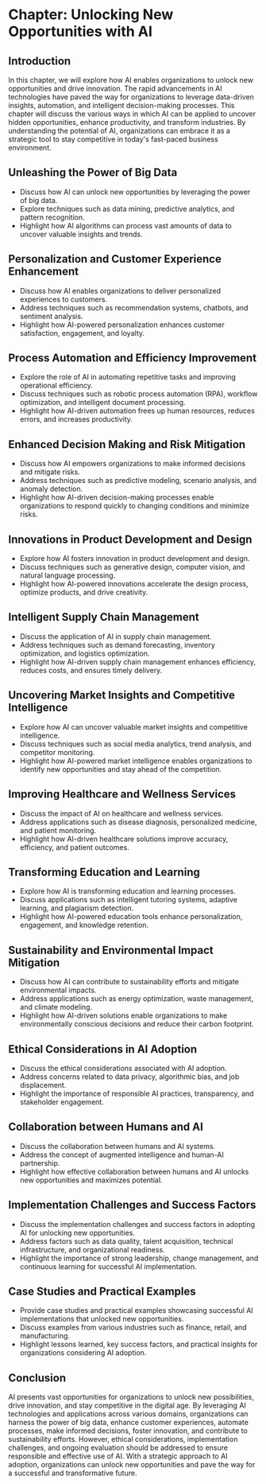 Chapter: Unlocking New Opportunities with AI
============================================

Introduction
------------

In this chapter, we will explore how AI enables organizations to unlock new opportunities and drive innovation. The rapid advancements in AI technologies have paved the way for organizations to leverage data-driven insights, automation, and intelligent decision-making processes. This chapter will discuss the various ways in which AI can be applied to uncover hidden opportunities, enhance productivity, and transform industries. By understanding the potential of AI, organizations can embrace it as a strategic tool to stay competitive in today's fast-paced business environment.

Unleashing the Power of Big Data
--------------------------------

* Discuss how AI can unlock new opportunities by leveraging the power of big data.
* Explore techniques such as data mining, predictive analytics, and pattern recognition.
* Highlight how AI algorithms can process vast amounts of data to uncover valuable insights and trends.

Personalization and Customer Experience Enhancement
---------------------------------------------------

* Discuss how AI enables organizations to deliver personalized experiences to customers.
* Address techniques such as recommendation systems, chatbots, and sentiment analysis.
* Highlight how AI-powered personalization enhances customer satisfaction, engagement, and loyalty.

Process Automation and Efficiency Improvement
---------------------------------------------

* Explore the role of AI in automating repetitive tasks and improving operational efficiency.
* Discuss techniques such as robotic process automation (RPA), workflow optimization, and intelligent document processing.
* Highlight how AI-driven automation frees up human resources, reduces errors, and increases productivity.

Enhanced Decision Making and Risk Mitigation
--------------------------------------------

* Discuss how AI empowers organizations to make informed decisions and mitigate risks.
* Address techniques such as predictive modeling, scenario analysis, and anomaly detection.
* Highlight how AI-driven decision-making processes enable organizations to respond quickly to changing conditions and minimize risks.

Innovations in Product Development and Design
---------------------------------------------

* Explore how AI fosters innovation in product development and design.
* Discuss techniques such as generative design, computer vision, and natural language processing.
* Highlight how AI-powered innovations accelerate the design process, optimize products, and drive creativity.

Intelligent Supply Chain Management
-----------------------------------

* Discuss the application of AI in supply chain management.
* Address techniques such as demand forecasting, inventory optimization, and logistics optimization.
* Highlight how AI-driven supply chain management enhances efficiency, reduces costs, and ensures timely delivery.

Uncovering Market Insights and Competitive Intelligence
-------------------------------------------------------

* Explore how AI can uncover valuable market insights and competitive intelligence.
* Discuss techniques such as social media analytics, trend analysis, and competitor monitoring.
* Highlight how AI-powered market intelligence enables organizations to identify new opportunities and stay ahead of the competition.

Improving Healthcare and Wellness Services
------------------------------------------

* Discuss the impact of AI on healthcare and wellness services.
* Address applications such as disease diagnosis, personalized medicine, and patient monitoring.
* Highlight how AI-driven healthcare solutions improve accuracy, efficiency, and patient outcomes.

Transforming Education and Learning
-----------------------------------

* Explore how AI is transforming education and learning processes.
* Discuss applications such as intelligent tutoring systems, adaptive learning, and plagiarism detection.
* Highlight how AI-powered education tools enhance personalization, engagement, and knowledge retention.

Sustainability and Environmental Impact Mitigation
--------------------------------------------------

* Discuss how AI can contribute to sustainability efforts and mitigate environmental impacts.
* Address applications such as energy optimization, waste management, and climate modeling.
* Highlight how AI-driven solutions enable organizations to make environmentally conscious decisions and reduce their carbon footprint.

Ethical Considerations in AI Adoption
-------------------------------------

* Discuss the ethical considerations associated with AI adoption.
* Address concerns related to data privacy, algorithmic bias, and job displacement.
* Highlight the importance of responsible AI practices, transparency, and stakeholder engagement.

Collaboration between Humans and AI
-----------------------------------

* Discuss the collaboration between humans and AI systems.
* Address the concept of augmented intelligence and human-AI partnership.
* Highlight how effective collaboration between humans and AI unlocks new opportunities and maximizes potential.

Implementation Challenges and Success Factors
---------------------------------------------

* Discuss the implementation challenges and success factors in adopting AI for unlocking new opportunities.
* Address factors such as data quality, talent acquisition, technical infrastructure, and organizational readiness.
* Highlight the importance of strong leadership, change management, and continuous learning for successful AI implementation.

Case Studies and Practical Examples
-----------------------------------

* Provide case studies and practical examples showcasing successful AI implementations that unlocked new opportunities.
* Discuss examples from various industries such as finance, retail, and manufacturing.
* Highlight lessons learned, key success factors, and practical insights for organizations considering AI adoption.

Conclusion
----------

AI presents vast opportunities for organizations to unlock new possibilities, drive innovation, and stay competitive in the digital age. By leveraging AI technologies and applications across various domains, organizations can harness the power of big data, enhance customer experiences, automate processes, make informed decisions, foster innovation, and contribute to sustainability efforts. However, ethical considerations, implementation challenges, and ongoing evaluation should be addressed to ensure responsible and effective use of AI. With a strategic approach to AI adoption, organizations can unlock new opportunities and pave the way for a successful and transformative future.
